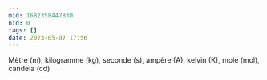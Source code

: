 ```yaml
---
mid: 1682358447830
nid: 0
tags: []
date: 2023-05-07 17:56
---
```

Mètre (m), kilogramme (kg), seconde (s), ampère (A), kelvin (K), mole (mol), candela (cd).

